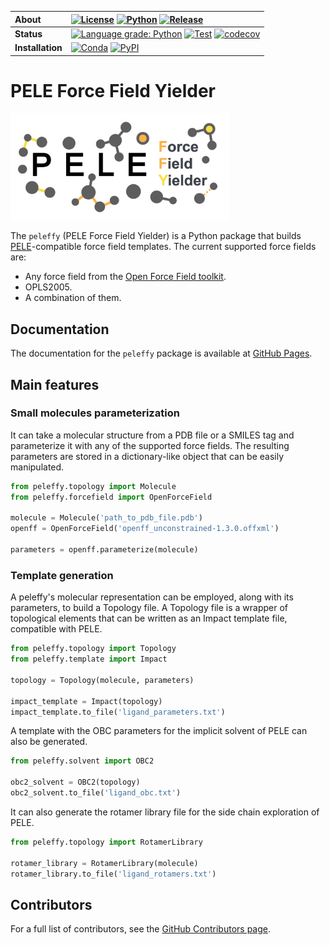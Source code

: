 | **About** | [![License](https://img.shields.io/badge/License-MIT-blue.svg)](LICENSE) [![Python](https://img.shields.io/badge/python-3.6%2C%203.7-blue.svg)](https://martimunicoy.github.io/peleffy) [![Release](https://img.shields.io/github/release/martimunicoy/peleffy.svg?include_prereleases)](https://github.com/martimunicoy/peleffy/releases/) |
| :------ | :------- |
| **Status** | [![Language grade: Python](https://img.shields.io/lgtm/grade/python/g/martimunicoy/peleffy.svg?logo=lgtm&logoWidth=18)](https://lgtm.com/projects/g/martimunicoy/peleffy/context:python) [![Test](https://github.com/martimunicoy/peleffy/workflows/Test/badge.svg)](https://github.com/martimunicoy/peleffy/actions?query=workflow%3ATest) [![codecov](https://codecov.io/gh/martimunicoy/peleffy/branch/master/graph/badge.svg)](https://codecov.io/gh/martimunicoy/peleffy) |
| **Installation** | [![Conda](https://img.shields.io/conda/v/martimunicoy/peleffy.svg)](https://anaconda.org/martimunicoy/peleffy) [![PyPI](https://img.shields.io/pypi/v/peleffy)](https://pypi.org/project/peleffy/) |

# PELE Force Field Yielder

<p align="left">
  <img src="docs/figures/logo.png" width="350" title="peleffy logo", alt="peleffy logo">
</p>

The `peleffy` (PELE Force Field Yielder) is a Python package that builds [PELE](https://pele.bsc.es/pele.wt)-compatible force field templates. The current supported force fields are:
- Any force field from the [Open Force Field toolkit](https://github.com/openforcefield/openforcefield).
- OPLS2005.
- A combination of them.

## Documentation
The documentation for the `peleffy` package is available at [GitHub Pages](https://martimunicoy.github.io/peleffy).

## Main features

### Small molecules parameterization
It can take a molecular structure from a PDB file or a SMILES tag and parameterize it with any of the supported force fields. The resulting parameters are stored in a dictionary-like object that can be easily manipulated.

```python
from peleffy.topology import Molecule
from peleffy.forcefield import OpenForceField

molecule = Molecule('path_to_pdb_file.pdb')
openff = OpenForceField('openff_unconstrained-1.3.0.offxml')

parameters = openff.parameterize(molecule)
```

### Template generation
A peleffy's molecular representation can be employed, along with its parameters, to build a Topology file. A Topology file is a wrapper of topological elements that can be written as an Impact template file, compatible with PELE.

```python
from peleffy.topology import Topology
from peleffy.template import Impact

topology = Topology(molecule, parameters)

impact_template = Impact(topology)
impact_template.to_file('ligand_parameters.txt')
```

A template with the OBC parameters for the implicit solvent of PELE can also be generated.
```python
from peleffy.solvent import OBC2

obc2_solvent = OBC2(topology)
obc2_solvent.to_file('ligand_obc.txt')
```

It can also generate the rotamer library file for the side chain exploration of PELE.
```python
from peleffy.topology import RotamerLibrary

rotamer_library = RotamerLibrary(molecule)
rotamer_library.to_file('ligand_rotamers.txt')
```

## Contributors
For a full list of contributors, see the [GitHub Contributors page](https://github.com/martimunicoy/peleffy/graphs/contributors).
